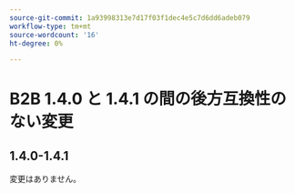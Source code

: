 ```yaml
---
source-git-commit: 1a93998313e7d17f03f1dec4e5c7d6dd6adeb079
workflow-type: tm+mt
source-wordcount: '16'
ht-degree: 0%

---
```

# B2B 1.4.0 と 1.4.1 の間の後方互換性のない変更

## 1.4.0-1.4.1

変更はありません。
